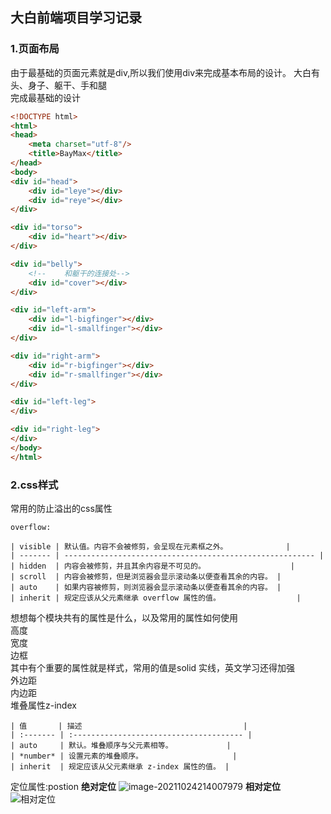 ## 大白前端项目学习记录
### 1.页面布局
由于最基础的页面元素就是div,所以我们使用div来完成基本布局的设计。 
大白有头、身子、躯干、手和腿  
完成最基础的设计  
```html
<!DOCTYPE html>
<html>
<head>
    <meta charset="utf-8"/>
    <title>BayMax</title>
</head>
<body>
<div id="head">
    <div id="leye"></div>
    <div id="reye"></div>
</div>

<div id="torso">
    <div id="heart"></div>
</div>

<div id="belly">
    <!--    和躯干的连接处-->
    <div id="cover"></div>
</div>

<div id="left-arm">
    <div id="l-bigfinger"></div>
    <div id="l-smallfinger"></div>
</div>

<div id="right-arm">
    <div id="r-bigfinger"></div>
    <div id="r-smallfinger"></div>
</div>

<div id="left-leg">
</div>

<div id="right-leg">
</div>
</body>
</html>
```

### 2.css样式

常用的防止溢出的css属性
```
overflow:

| visible | 默认值。内容不会被修剪，会呈现在元素框之外。             |
| ------- | -------------------------------------------------------- |
| hidden  | 内容会被修剪，并且其余内容是不可见的。                   |
| scroll  | 内容会被修剪，但是浏览器会显示滚动条以便查看其余的内容。 |
| auto    | 如果内容被修剪，则浏览器会显示滚动条以便查看其余的内容。 |
| inherit | 规定应该从父元素继承 overflow 属性的值。                 |
```
想想每个模块共有的属性是什么，以及常用的属性如何使用  
高度  
宽度  
边框  
其中有个重要的属性就是样式，常用的值是solid 实线，英文学习还得加强  
外边距  
内边距  
堆叠属性z-index  
```
| 值       | 描述                                    |
| :------- | :-------------------------------------- |
| auto     | 默认。堆叠顺序与父元素相等。            |
| *number* | 设置元素的堆叠顺序。                    |
| inherit  | 规定应该从父元素继承 z-index 属性的值。 |
```
定位属性:postion
**绝对定位**
![image-20211024214007979](/home/leiliu/.config/Typora/typora-user-images/image-20211024214007979.png)
**相对定位**
![相对定位](https://gitee.com/aryangzhu/picture/raw/master/%E9%80%89%E5%8C%BA_262.png)

